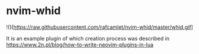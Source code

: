 # nvim-whid

!()[https://raw.githubusercontent.com/rafcamlet/nvim-whid/master/whid.gif]

It is an example plugin of which creation process was described in https://www.2n.pl/blog/how-to-write-neovim-plugins-in-lua
